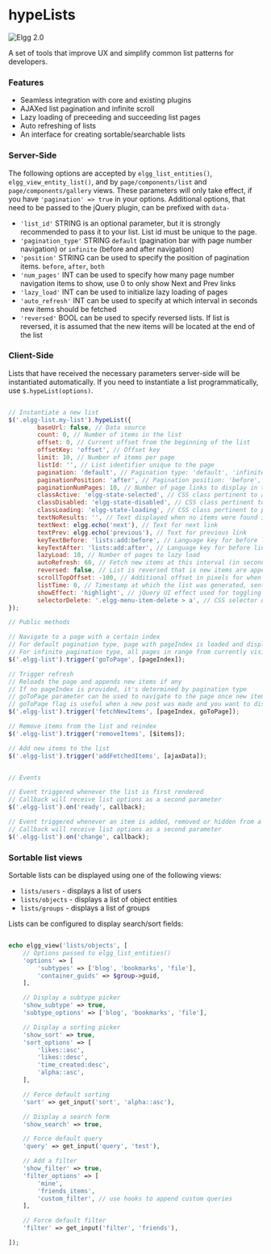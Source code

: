 hypeLists
=========
![Elgg 2.0](https://img.shields.io/badge/Elgg-2.0.x-orange.svg?style=flat-square)

A set of tools that improve UX and simplify common list patterns for developers.

### Features

- Seamless integration with core and existing plugins
- AJAXed list pagination and infinite scroll
- Lazy loading of preceeding and succeeding list pages
- Auto refreshing of lists
- An interface for creating sortable/searchable lists

### Server-Side

The following options are accepted by ```elgg_list_entities()```, ```elgg_view_entity_list()```,
and by ```page/components/list``` and ```page/components/gallery``` views. These parameters will only take effect,
if you have ```'pagination' => true``` in your options. Additional options, that need to be passed to the jQuery plugin, can be prefixed with ```data-```

* ```'list_id'```          STRING is an optional parameter, but it is strongly recommended to pass it to your list. List id must be unique to the page.
* ```'pagination_type'```  STRING ```default``` (pagination bar with page number navigation) or ```infinite``` (before and after navigation)
* ```'position'```         STRING can be used to specify the position of pagination items. ```before```, ```after```, ```both```
* ```'num_pages'```        INT can be used to specify how many page number navigation items to show, use 0 to only show Next and Prev links
* ```'lazy_load'```        INT can be used to initialize lazy loading of pages
* ```'auto_refresh'```     INT can be used to specify at which interval in seconds new items should be fetched
* ```'reversed'```         BOOL can be used to specify reversed lists. If list is reversed, it is assumed that the new items will be located at the end of the list


### Client-Side

Lists that have received the necessary parameters server-side will be instantiated automatically. If you need to instantiate a list programmatically, use ```$.hypeList(options)```.

```js

// Instantiate a new list
$('.elgg-list.my-list').hypeList({
		baseUrl: false, // Data source
		count: 0, // Number of items in the list
		offset: 0, // Current offset from the beginning of the list
		offsetKey: 'offset', // Offset key
		limit: 10, // Number of items per page
		listId: '', // List identifier unique to the page
		pagination: 'default', // Pagination type: 'default', 'infinite'
		paginationPosition: 'after', // Pagination position: 'before', 'after', 'both'
		paginationNumPages: 10, // Number of page links to display in the pager
		classActive: 'elgg-state-selected', // CSS class pertinent to active elements
		classDisabled: 'elgg-state-disabled', // CSS class pertinent to disabled elements
		classLoading: 'elgg-state-loading', // CSS class pertinent to pending elements
		textNoResults: '', // Text displayed when no items were found in the list
		textNext: elgg.echo('next'), // Text for next link
		textPrev: elgg.echo('previous'), // Text for previous link
		keyTextBefore: 'lists:add:before', // Language key for before link (will receive limit as parameter)
		keyTextAfter: 'lists:add:after', // Language key for before link (will receive limit as parameter)
		lazyLoad: 10, // Number of pages to lazy load
		autoRefresh: 60, // Fetch new items at this interval (in seconds)
		reversed: false, // List is reversed that is new items are appended to the end of the list
		scrollTopOffset: -100, // Additional offset in pixels for when the page is scrolled to the top of the list
		listTime: 0, // Timestamp at which the list was generated, sent with AJAX requests
		showEffect: 'highlight', // jQuery UI effect used for toggling item visibility
		selectorDelete: '.elgg-menu-item-delete > a', // CSS selector of an anchor that will trigger a delete action
});

// Public methods

// Navigate to a page with a certain index
// For default pagination type, page with pageIndex is loaded and displayed
// For infinite pagination type, all pages in range from currently visible pages to the page with pageIndex are loaded and displayed
$('.elgg-list').trigger('goToPage', [pageIndex]);

// Trigger refresh
// Reloads the page and appends new items if any
// If no pageIndex is provided, it's determined by pagination type
// goToPage parameter can be used to navigate to the page once new items have been fetched
// goToPage flag is useful when a new post was made and you want to display the post to the user
$('.elgg-list').trigger('fetchNewItems', [pageIndex, goToPage]);

// Remove items from the list and reindex
$('.elgg-list').trigger('removeItems', [$items]);

// Add new items to the list
$('.elgg-list').trigger('addFetchedItems', [ajaxData]);


// Events

// Event triggered whenever the list is first rendered
// Callback will receive list options as a second parameter
$('.elgg-list').on('ready', callback);

// Event triggered whenever an item is added, removed or hidden from a list
// Callback will receive list options as a second parameter
$('.elgg-list').on('change', callback);

```

### Sortable list views

Sortable lists can be displayed using one of the following views:
   - `lists/users` - displays a list of users
   - `lists/objects` - displays a list of object entities
   - `lists/groups` - displays a list of groups

Lists can be configured to display search/sort fields:

```php

echo elgg_view('lists/objects', [
	// Options passed to elgg_list_entities()
	'options' => [
		'subtypes' => ['blog', 'bookmarks', 'file'],
		'container_guids' => $group->guid,
	],

	// Display a subtype picker
	'show_subtype' => true,
	'subtype_options' => ['blog', 'bookmarks', 'file'],

	// Display a sorting picker
	'show_sort' => true,
	'sort_options' => [
		'likes::asc',
		'likes::desc',
		'time_created:desc',
		'alpha::asc',
	],

	// Force default sorting
	'sort' => get_input('sort', 'alpha::asc'),

	// Display a search form
	'show_search' => true,

	// Force default query
	'query' => get_input('query', 'test'),

	// Add a filter
	'show_filter' => true,
	'filter_options' => [
		'mine',
		'friends_items',
		'custom_filter', // use hooks to append custom queries
	],

	// Force default filter
	'filter' => get_input('filter', 'friends'),

]);

```
